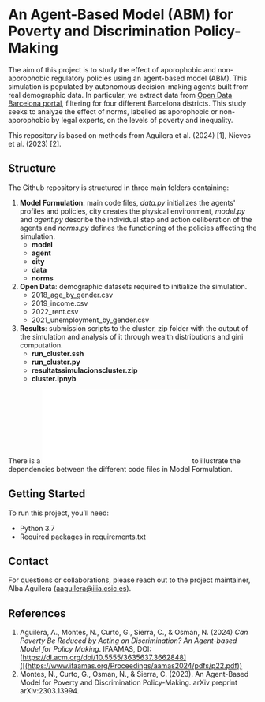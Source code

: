 # An Agent-Based Model (ABM) for Poverty and Discrimination Policy-Making

The aim of this project is to study the effect of aporophobic and non-aporophobic regulatory policies using an agent-based model (ABM). This simulation is populated by autonomous decision-making agents built from real demographic data. In particular, we extract data from [Open Data Barcelona portal](https://opendata-ajuntament.barcelona.cat/), filtering for four different Barcelona districts. This study seeks to analyze the effect of norms, labelled as aporophobic or non-aporophobic by legal experts, on the levels of poverty and inequality. 

This repository is based on methods from Aguilera et al. (2024) [1], Nieves et al. (2023) [2].

## Structure
The Github repository is structured in three main folders containing: 

1. **Model Formulation**: main code files, *data.py* initializes the agents' profiles and policies, city creates the physical environment, *model.py* and *agent.py* describe the individual step and action deliberation of the agents and *norms.py* defines the functioning of the policies affecting the simulation.
   - **model**
   - **agent**
   - **city**
   - **data**
   - **norms**
3. **Open Data**: demographic datasets required to initialize the simulation.
   - 2018_age_by_gender.csv
   - 2019_income.csv
   - 2022_rent.csv
   - 2021_unemployment_by_gender.csv
5. **Results**: submission scripts to the cluster, zip folder with the output of the simulation and analysis of it through wealth distributions and gini computation.
   - **run_cluster.ssh**
   - **run_cluster.py**
   - **resultatssimulacionscluster.zip**
   - **cluster.ipnyb**

There is a ![UML diagram](diagram.mmd) to illustrate the dependencies between the different code files in Model Formulation. 

## Getting Started 
To run this project, you’ll need:

- Python 3.7
- Required packages in requirements.txt

## Contact

For questions or collaborations, please reach out to the project maintainer, Alba Aguilera (aaguilera@iiia.csic.es).

## References

1. Aguilera, A., Montes, N., Curto, G., Sierra, C., & Osman, N. (2024) *Can Poverty Be Reduced by Acting on Discrimination? An Agent-based Model for Policy Making*. IFAAMAS, DOI: [https://dl.acm.org/doi/10.5555/3635637.3662848]([(https://www.ifaamas.org/Proceedings/aamas2024/pdfs/p22.pdf))
2. Montes, N., Curto, G., Osman, N., & Sierra, C. (2023). An Agent-Based Model for Poverty and Discrimination Policy-Making. arXiv preprint arXiv:2303.13994.



